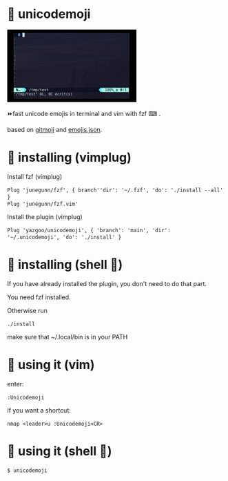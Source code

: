 # 🐹 unicodemoji 

![screen capture](unicodemoji.gif)

⏩fast unicode emojis in terminal and vim with fzf ⌨ .

based on [gitmoji](https://github.com/carloscuesta/gitmoji/) and [emojis.json](https://gist.github.com/oliveratgithub/0bf11a9aff0d6da7b46f1490f86a71eb).

# 🐯 installing (vimplug)

Install fzf (vimplug)

```
Plug 'junegunn/fzf', { branch''dir': '~/.fzf', 'do': './install --all' }
Plug 'junegunn/fzf.vim'
```

Install the plugin (vimplug)

```
Plug 'yazgoo/unicodemoji', { 'branch': 'main', 'dir': '~/.unicodemoji', 'do': './install' }
```

# 🐖 installing (shell 🐚)

If you have already installed the plugin, you don't need to do that part.

You need fzf installed.

Otherwise run

```
./install
```
make sure that ~/.local/bin is in your PATH

# 🐪 using it (vim)

enter:

```
:Unicodemoji
```

if you want a shortcut:

```
nmap <leader>u :Unicodemoji<CR>
```

# 🐄 using it (shell 🐚)

```
$ unicodemoji
```
